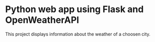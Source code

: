 # Python web app using Flask and OpenWeatherAPI

This project displays information about the weather of a choosen city.
